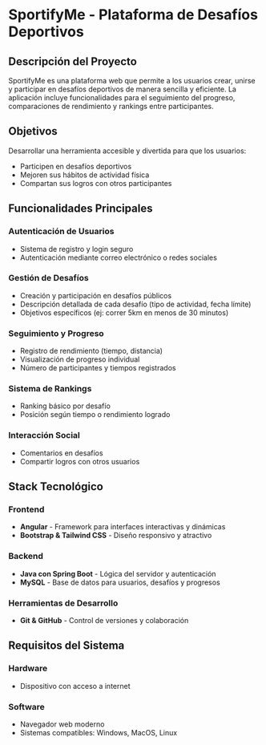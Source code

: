 # SportifyMe - Plataforma de Desafíos Deportivos

## Descripción del Proyecto
SportifyMe es una plataforma web que permite a los usuarios crear, unirse y participar en desafíos deportivos de manera sencilla y eficiente. La aplicación incluye funcionalidades para el seguimiento del progreso, comparaciones de rendimiento y rankings entre participantes.

## Objetivos
Desarrollar una herramienta accesible y divertida para que los usuarios:
- Participen en desafíos deportivos
- Mejoren sus hábitos de actividad física  
- Compartan sus logros con otros participantes

## Funcionalidades Principales

### Autenticación de Usuarios
- Sistema de registro y login seguro
- Autenticación mediante correo electrónico o redes sociales

### Gestión de Desafíos
- Creación y participación en desafíos públicos
- Descripción detallada de cada desafío (tipo de actividad, fecha límite)
- Objetivos específicos (ej: correr 5km en menos de 30 minutos)

### Seguimiento y Progreso
- Registro de rendimiento (tiempo, distancia)
- Visualización de progreso individual
- Número de participantes y tiempos registrados

### Sistema de Rankings
- Ranking básico por desafío
- Posición según tiempo o rendimiento logrado

### Interacción Social
- Comentarios en desafíos
- Compartir logros con otros usuarios

## Stack Tecnológico

### Frontend
- **Angular** - Framework para interfaces interactivas y dinámicas
- **Bootstrap & Tailwind CSS** - Diseño responsivo y atractivo

### Backend
- **Java con Spring Boot** - Lógica del servidor y autenticación
- **MySQL** - Base de datos para usuarios, desafíos y progresos

### Herramientas de Desarrollo
- **Git & GitHub** - Control de versiones y colaboración

##  Requisitos del Sistema

### Hardware
- Dispositivo con acceso a internet

### Software
- Navegador web moderno
- Sistemas compatibles: Windows, MacOS, Linux

